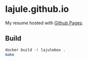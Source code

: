 lajule.github.io
================

My resume hosted with [Github Pages][1].

Build
-----

```sh
docker build -t lajulebox .
make
```

[1]: https://pages.github.com
